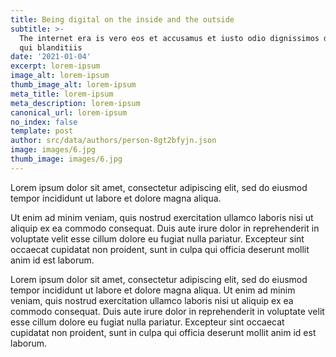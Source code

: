 ```yaml
---
title: Being digital on the inside and the outside
subtitle: >-
  The internet era is vero eos et accusamus et iusto odio dignissimos ducimus
  qui blanditiis
date: '2021-01-04'
excerpt: lorem-ipsum
image_alt: lorem-ipsum
thumb_image_alt: lorem-ipsum
meta_title: lorem-ipsum
meta_description: lorem-ipsum
canonical_url: lorem-ipsum
no_index: false
template: post
author: src/data/authors/person-8gt2bfyjn.json
image: images/6.jpg
thumb_image: images/6.jpg
---
```

Lorem ipsum dolor sit amet, consectetur adipiscing elit, sed do eiusmod tempor incididunt ut labore et dolore magna aliqua.  

Ut enim ad minim veniam, quis nostrud exercitation ullamco laboris nisi ut aliquip ex ea commodo consequat. Duis aute irure dolor in reprehenderit in voluptate velit esse cillum dolore eu fugiat nulla pariatur. Excepteur sint occaecat cupidatat non proident, sunt in culpa qui officia deserunt mollit anim id est laborum.  

Lorem ipsum dolor sit amet, consectetur adipiscing elit, sed do eiusmod tempor incididunt ut labore et dolore magna aliqua. Ut enim ad minim veniam, quis nostrud exercitation ullamco laboris nisi ut aliquip ex ea commodo consequat. Duis aute irure dolor in reprehenderit in voluptate velit esse cillum dolore eu fugiat nulla pariatur. Excepteur sint occaecat cupidatat non proident, sunt in culpa qui officia deserunt mollit anim id est laborum.